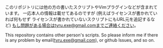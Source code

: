このリポジトリには他の方の書いたスクリプトやVimプラグインなどが含まれています。
一応本人の情報は載せてあるのですが
(例えばライセンスが書かれていれば何もせず
ライセンスが書かれていないスクリプトにもURL元を追記するなど)
もし問題がある場合はtyru.exe@gmail.comまでご連絡ください。


This repository contains other person's scripts.
So please inform me if there is any problem
by email(tyru.exe@gmail.com), or github Issues, and so on.
